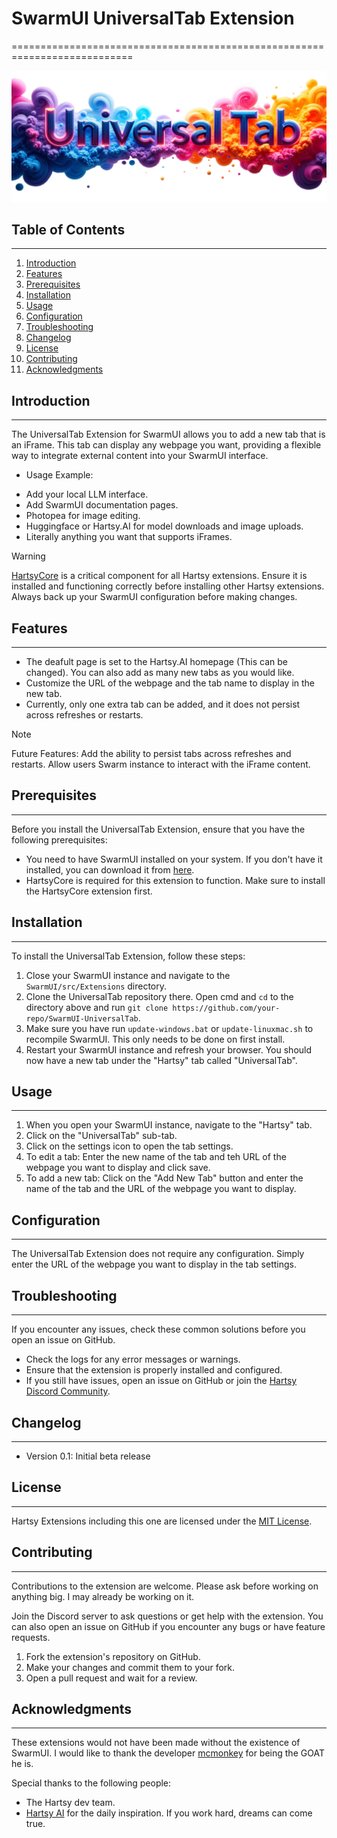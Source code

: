 # SwarmUI UniversalTab Extension
===========================================================================

![HartsySwarm](https://github.com/HartsyAI/SwarmUI-HartsyCore/blob/main/Images/universal_tab.png?raw=true)

## Table of Contents
-----------------

1. [Introduction](#introduction)
2. [Features](#features)
3. [Prerequisites](#prerequisites)
4. [Installation](#installation)
5. [Usage](#usage)
6. [Configuration](#configuration)
7. [Troubleshooting](#troubleshooting)
8. [Changelog](#changelog)
9. [License](#license)
10. [Contributing](#contributing)
11. [Acknowledgments](#acknowledgments)

## Introduction
---------------

The UniversalTab Extension for SwarmUI allows you to add a new tab that is an iFrame. This tab can display any webpage you want, providing a flexible way to integrate external content into your SwarmUI interface.

* Usage Example:
- Add your local LLM interface.
- Add SwarmUI documentation pages.
- Photopea for image editing.
- Huggingface or Hartsy.AI for model downloads and image uploads.
- Literally anything you want that supports iFrames.

> [!WARNING]
> [HartsyCore](https://github.com/HartsyAI/SwarmUI-HartsyCore) is a critical component for all Hartsy extensions. Ensure it is installed and functioning correctly before installing other Hartsy extensions.
> Always back up your SwarmUI configuration before making changes.

## Features
------------

* The deafult page is set to the Hartsy.AI homepage (This can be changed). You can also add as many new tabs as you would like.
* Customize the URL of the webpage and the tab name to display in the new tab.
* Currently, only one extra tab can be added, and it does not persist across refreshes or restarts.

> [!NOTE]
> Future Features:
> Add the ability to persist tabs across refreshes and restarts.
> Allow users Swarm instance to interact with the iFrame content.

## Prerequisites
----------------

Before you install the UniversalTab Extension, ensure that you have the following prerequisites:

* You need to have SwarmUI installed on your system. If you don't have it installed, you can download it from [here](https://github.com/mcmonkeyprojects/SwarmUI).
* HartsyCore is required for this extension to function. Make sure to install the HartsyCore extension first.

## Installation
--------------

To install the UniversalTab Extension, follow these steps:

1. Close your SwarmUI instance and navigate to the `SwarmUI/src/Extensions` directory.
2. Clone the UniversalTab repository there. Open cmd and `cd` to the directory above and run `git clone https://github.com/your-repo/SwarmUI-UniversalTab`.
3. Make sure you have run `update-windows.bat` or `update-linuxmac.sh` to recompile SwarmUI. This only needs to be done on first install.
4. Restart your SwarmUI instance and refresh your browser. You should now have a new tab under the "Hartsy" tab called "UniversalTab".

## Usage
--------

1. When you open your SwarmUI instance, navigate to the "Hartsy" tab.
2. Click on the "UniversalTab" sub-tab.
3. Click on the settings icon to open the tab settings.
4. To edit a tab: Enter the new name of the tab and teh URL of the webpage you want to display and click save.
5. To add a new tab: Click on the "Add New Tab" button and enter the name of the tab and the URL of the webpage you want to display.

## Configuration
----------------

The UniversalTab Extension does not require any configuration. Simply enter the URL of the webpage you want to display in the tab settings.

## Troubleshooting
-----------------

If you encounter any issues, check these common solutions before you open an issue on GitHub.

* Check the logs for any error messages or warnings.
* Ensure that the extension is properly installed and configured.
* If you still have issues, open an issue on GitHub or join the [Hartsy Discord Community](https://discord.gg/g9WxrANX4z).

## Changelog
------------

* Version 0.1: Initial beta release

## License
----------

Hartsy Extensions including this one are licensed under the [MIT License](https://opensource.org/licenses/MIT).

## Contributing
---------------

Contributions to the extension are welcome. Please ask before working on anything big. I may already be working on it.

Join the Discord server to ask questions or get help with the extension. You can also open an issue on GitHub if you encounter any bugs or have feature requests.

1. Fork the extension's repository on GitHub.
2. Make your changes and commit them to your fork.
3. Open a pull request and wait for a review.

## Acknowledgments
------------------

These extensions would not have been made without the existence of SwarmUI. I would like to thank the developer [mcmonkey](https://github.com/mcmonkey4eva) for being the GOAT he is.

Special thanks to the following people:

* The Hartsy dev team.  
* [Hartsy AI](https://hartsy.ai) for the daily inspiration. If you work hard, dreams can come true.

